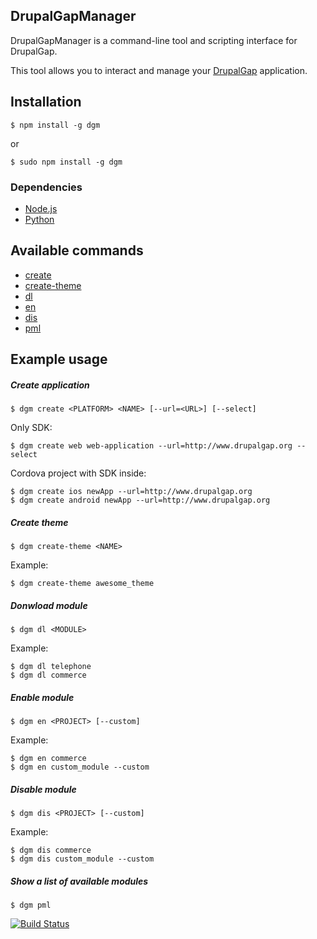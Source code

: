 DrupalGapManager
----------------

DrupalGapManager is a command-line tool and scripting interface for DrupalGap.

This tool allows you to interact and manage your [DrupalGap](http://www.drupalgap.org) application.

## Installation
	$ npm install -g dgm

or

	$ sudo npm install -g dgm

### Dependencies

* [Node.js](http://nodejs.org)
* [Python](https://www.python.org/downloads/)

## Available commands  
* [create](#create-application)
* [create-theme](#create-theme)
* [dl](#donwload-module)  
* [en](#enable-module)
* [dis](#disable-module)
* [pml](#show-a-list-of-available-modules)

## Example usage

##### Create application
	$ dgm create <PLATFORM> <NAME> [--url=<URL>] [--select]

Only SDK:

	$ dgm create web web-application --url=http://www.drupalgap.org --select

Cordova project with SDK inside:
	
	$ dgm create ios newApp --url=http://www.drupalgap.org
	$ dgm create android newApp --url=http://www.drupalgap.org
	
##### Create theme
	$ dgm create-theme <NAME>
	
Example:

	$ dgm create-theme awesome_theme	
	
##### Donwload module
	$ dgm dl <MODULE>

Example:
	
	$ dgm dl telephone
	$ dgm dl commerce
	
##### Enable module
	$ dgm en <PROJECT> [--custom]

Example:
	
	$ dgm en commerce
	$ dgm en custom_module --custom

##### Disable module
	$ dgm dis <PROJECT> [--custom]

Example:
	
	$ dgm dis commerce
	$ dgm dis custom_module --custom
	
##### Show a list of available modules
	$ dgm pml
	

[![Build Status](https://travis-ci.org/Sanchiz/DrupalGapManager.svg?branch=master)](https://travis-ci.org/Sanchiz/DrupalGapManager)